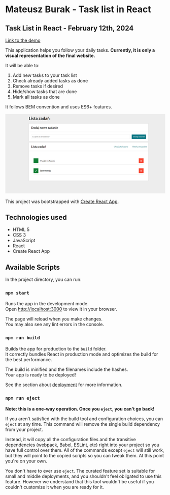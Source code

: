 # Mateusz Burak - Task list in React

## Task List in React - February 12th, 2024

[Link to the demo](https://mateuszburak.github.io/task-list-react/)

This application helps you follow your daily tasks. **Currently, it is only a visual representation of the final website.** 

It will be able to:
1. Add new tasks to your task list
2. Check already added tasks as done
3. Remove tasks if desired
4. Hide/show tasks that are done
5. Mark all tasks as done

It follows BEM convention and uses ES6+ features.

![A picture of the website](/src/images/taskListReactImage.png)

This project was bootstrapped with [Create React App](https://github.com/facebook/create-react-app).

## Technologies used

- HTML 5
- CSS 3
- JavaScript
- React
- Create React App

## Available Scripts

In the project directory, you can run:

### `npm start`

Runs the app in the development mode.\
Open [http://localhost:3000](http://localhost:3000) to view it in your browser.

The page will reload when you make changes.\
You may also see any lint errors in the console.

### `npm run build`

Builds the app for production to the `build` folder.\
It correctly bundles React in production mode and optimizes the build for the best performance.

The build is minified and the filenames include the hashes.\
Your app is ready to be deployed!

See the section about [deployment](https://facebook.github.io/create-react-app/docs/deployment) for more information.

### `npm run eject`

**Note: this is a one-way operation. Once you `eject`, you can't go back!**

If you aren't satisfied with the build tool and configuration choices, you can `eject` at any time. This command will remove the single build dependency from your project.

Instead, it will copy all the configuration files and the transitive dependencies (webpack, Babel, ESLint, etc) right into your project so you have full control over them. All of the commands except `eject` will still work, but they will point to the copied scripts so you can tweak them. At this point you're on your own.

You don't have to ever use `eject`. The curated feature set is suitable for small and middle deployments, and you shouldn't feel obligated to use this feature. However we understand that this tool wouldn't be useful if you couldn't customize it when you are ready for it.
